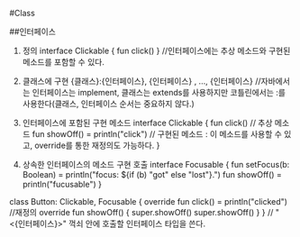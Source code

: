 #Class

##인터페이스
1. 정의
interface Clickable {
  fun click()
}
//인터페이스에는 추상 메소드와 구현된 메소드를 포함할 수 있다.

2. 클래스에 구현
{클래스}:{인터페이스}, {인터페이스} , ..., {인터페이스}
//자바에서는 인터페이스는 implement, 클래스는 extends를 사용하지만 코틀린에서는 :를 사용한다(클래스, 인터페이스 순서는 중요하지 않다.)

3. 인터페이스에 포함된 구현 메소드 
interface Clickable {
  fun click()                       // 추상 메소드
  fun showOff() = println("click")  // 구현된 메소드 : 이 메소드를 사용할 수 있고, override를 통한 재정의도 가능하다.
}

4. 상속한 인터페이스의 메소드 구현 호출
interface Focusable {
  fun setFocus(b: Boolean) = println("focus: ${if (b) "got" else "lost"}.")
  fun showOff() = println("fucusable")
}

class Button: Clickable, Focusable {
  override fun click() = println("clicked") //재정의
  override fun showOff() {
    super<Clickable>.showOff()
    super<Focusable>.showOff()
  }
}
// "<{인터페이스}>" 꺽쇠 안에 호출할 인터페이스 타입을 쓴다.


